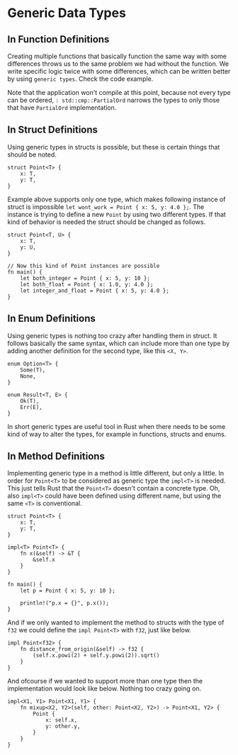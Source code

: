# Generic Data Types

## In Function Definitions

Creating multiple functions that basically function the same way with some differences throws us to the same problem we had without the function. We write specific logic twice with some differences, which can be written better by using `generic types`. Check the code example.

Note that the application won't compile at this point, because not every type can be ordered, `: std::cmp::PartialOrd` narrows the types to only those that have `PartialOrd` implementation.

## In Struct Definitions

Using generic types in structs is possible, but these is certain things that should be noted.

```
struct Point<T> {
    x: T,
    y: T,
}
```

Example above supports only one type, which makes following instance of struct is impossible `let wont_work = Point { x: 5, y: 4.0 };`. The instance is trying to define a new `Point` by using two different types. If that kind of behavior is needed the struct should be changed as follows.

```
struct Point<T, U> {
    x: T,
    y: U,
}

// Now this kind of Point instances are possible
fn main() {
    let both_integer = Point { x: 5, y: 10 };
    let both_float = Point { x: 1.0, y: 4.0 };
    let integer_and_float = Point { x: 5, y: 4.0 };
}
```

## In Enum Definitions

Using generic types is nothing too crazy after handling them in struct. It follows basically the same syntax, which can include more than one type by adding another definition for the second type, like this `<X, Y>`.

```
enum Option<T> {
    Some(T),
    None,
}

enum Result<T, E> {
    Ok(T),
    Err(E),
}
```

In short generic types are useful tool in Rust when there needs to be some kind of way to alter the types, for example in functions, structs and enums.

## In Method Definitions

Implementing generic type in a method is little different, but only a little. In order for `Point<T>` to be considered as generic type the `impl<T>` is needed. This just tells Rust that the `Point<T>` doesn't contain a concrete type. Oh, also `impl<T>` could have been defined using different name, but using the same `<T>` is conventional.

```
struct Point<T> {
    x: T,
    y: T,
}

impl<T> Point<T> {
    fn x(&self) -> &T {
        &self.x
    }
}

fn main() {
    let p = Point { x: 5, y: 10 };

    println!("p.x = {}", p.x());
}
```

And if we only wanted to implement the method to structs with the type of `f32` we could define the `impl Point<T>` with `f32`, just like below.

```
impl Point<f32> {
    fn distance_from_origin(&self) -> f32 {
        (self.x.powi(2) + self.y.powi(2)).sqrt()
    }
}
```

And ofcourse if we wanted to support more than one type then the implementation would look like below. Nothing too crazy going on.

```
impl<X1, Y1> Point<X1, Y1> {
    fn mixup<X2, Y2>(self, other: Point<X2, Y2>) -> Point<X1, Y2> {
        Point {
            x: self.x,
            y: other.y,
        }
    }
}
```